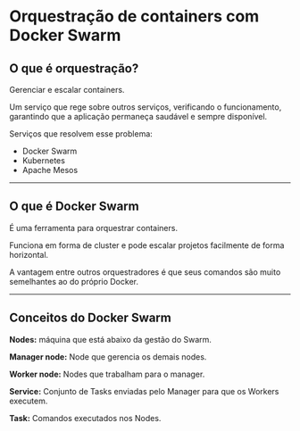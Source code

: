 # Orquestração de containers com Docker Swarm

## O que é orquestração?
Gerenciar e escalar containers.

Um serviço que rege sobre outros serviços, verificando o funcionamento, garantindo que a aplicação permaneça saudável e sempre disponível.

Serviços que resolvem esse problema:
- Docker Swarm
- Kubernetes
- Apache Mesos

***

## O que é Docker Swarm
É uma ferramenta para orquestrar containers. 

Funciona em forma de cluster e pode escalar projetos facilmente de forma horizontal.

A vantagem entre outros orquestradores é que seus comandos são muito semelhantes ao do próprio Docker.

***

## Conceitos do Docker Swarm
**Nodes:** máquina que está abaixo da gestão do Swarm.

**Manager node:** Node que gerencia os demais nodes.

**Worker node:** Nodes que trabalham para o manager.

**Service:** Conjunto de Tasks enviadas pelo Manager para que os Workers executem.

**Task:** Comandos executados nos Nodes.

